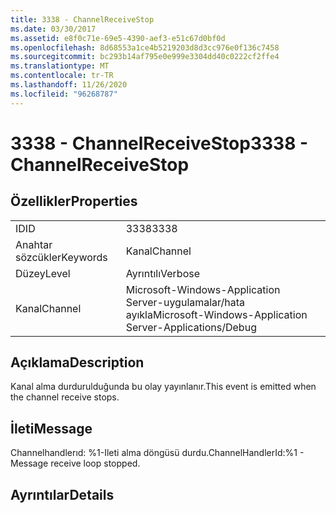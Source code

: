 ```yaml
---
title: 3338 - ChannelReceiveStop
ms.date: 03/30/2017
ms.assetid: e8f0c71e-69e5-4390-aef3-e51c67d0bf0d
ms.openlocfilehash: 8d68553a1ce4b5219203d8d3cc976e0f136c7458
ms.sourcegitcommit: bc293b14af795e0e999e3304dd40c0222cf2ffe4
ms.translationtype: MT
ms.contentlocale: tr-TR
ms.lasthandoff: 11/26/2020
ms.locfileid: "96268787"
---
```

# <a name="3338---channelreceivestop"></a><span data-ttu-id="d2eb5-102">3338 - ChannelReceiveStop</span><span class="sxs-lookup"><span data-stu-id="d2eb5-102">3338 - ChannelReceiveStop</span></span>

## <a name="properties"></a><span data-ttu-id="d2eb5-103">Özellikler</span><span class="sxs-lookup"><span data-stu-id="d2eb5-103">Properties</span></span>  
  
|||  
|-|-|  
|<span data-ttu-id="d2eb5-104">ID</span><span class="sxs-lookup"><span data-stu-id="d2eb5-104">ID</span></span>|<span data-ttu-id="d2eb5-105">3338</span><span class="sxs-lookup"><span data-stu-id="d2eb5-105">3338</span></span>|  
|<span data-ttu-id="d2eb5-106">Anahtar sözcükler</span><span class="sxs-lookup"><span data-stu-id="d2eb5-106">Keywords</span></span>|<span data-ttu-id="d2eb5-107">Kanal</span><span class="sxs-lookup"><span data-stu-id="d2eb5-107">Channel</span></span>|  
|<span data-ttu-id="d2eb5-108">Düzey</span><span class="sxs-lookup"><span data-stu-id="d2eb5-108">Level</span></span>|<span data-ttu-id="d2eb5-109">Ayrıntılı</span><span class="sxs-lookup"><span data-stu-id="d2eb5-109">Verbose</span></span>|  
|<span data-ttu-id="d2eb5-110">Kanal</span><span class="sxs-lookup"><span data-stu-id="d2eb5-110">Channel</span></span>|<span data-ttu-id="d2eb5-111">Microsoft-Windows-Application Server-uygulamalar/hata ayıkla</span><span class="sxs-lookup"><span data-stu-id="d2eb5-111">Microsoft-Windows-Application Server-Applications/Debug</span></span>|  
  
## <a name="description"></a><span data-ttu-id="d2eb5-112">Açıklama</span><span class="sxs-lookup"><span data-stu-id="d2eb5-112">Description</span></span>  

 <span data-ttu-id="d2eb5-113">Kanal alma durdurulduğunda bu olay yayınlanır.</span><span class="sxs-lookup"><span data-stu-id="d2eb5-113">This event is emitted when the channel receive stops.</span></span>  
  
## <a name="message"></a><span data-ttu-id="d2eb5-114">İleti</span><span class="sxs-lookup"><span data-stu-id="d2eb5-114">Message</span></span>  

 <span data-ttu-id="d2eb5-115">Channelhandlerıd: %1-Ileti alma döngüsü durdu.</span><span class="sxs-lookup"><span data-stu-id="d2eb5-115">ChannelHandlerId:%1 - Message receive loop stopped.</span></span>  
  
## <a name="details"></a><span data-ttu-id="d2eb5-116">Ayrıntılar</span><span class="sxs-lookup"><span data-stu-id="d2eb5-116">Details</span></span>
